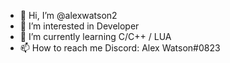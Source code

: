 - 👋 Hi, I’m @alexwatson2
- 👀 I’m interested in Developer
- 🌱 I’m currently learning C/C++ / LUA
- 📫 How to reach me Discord: Alex Watson#0823

